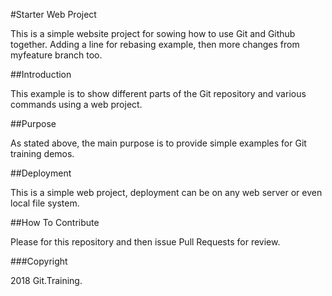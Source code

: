 #Starter Web Project

This is a simple website project for
sowing how to use Git and Github together.  Adding a line for rebasing example, then more changes from myfeature branch too.

##Introduction

This example is to show different parts 
of the Git repository and various commands
using a web project.

##Purpose

As stated above, the main purpose is to
provide simple examples for Git training
demos.

##Deployment

This is a simple web project, deployment
can be on any web server or even local
file system.

##How To Contribute

Please for this repository and then issue Pull Requests for review.

###Copyright

2018 Git.Training.